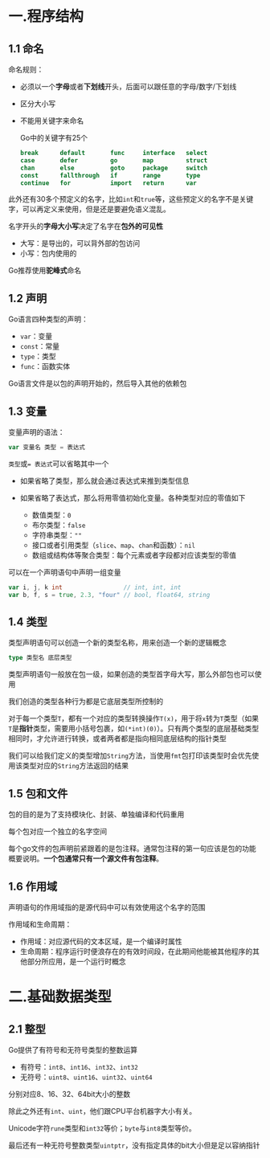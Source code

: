 # 一.程序结构

## 1.1 命名

命名规则：

- 必须以一个**字母**或者**下划线**开头，后面可以跟任意的字母/数字/下划线

- 区分大小写

- 不能用关键字来命名

  Go中的关键字有25个

  ```go
  break      default       func     interface   select
  case       defer         go       map         struct
  chan       else          goto     package     switch
  const      fallthrough   if       range       type
  continue   for           import   return      var
  ```

此外还有30多个预定义的名字，比如`int`和`true`等，这些预定义的名字不是关键字，可以再定义来使用，但是还是要避免语义混乱。



名字开头的**字母大小写**决定了名字在**包外的可见性**

- 大写：是导出的，可以背外部的包访问
- 小写：包内使用的



Go推荐使用**驼峰式**命名

## 1.2 声明

Go语言四种类型的声明：

- `var`：变量
- `const`：常量
- `type`：类型
- `func`：函数实体



Go语言文件是以包的声明开始的，然后导入其他的依赖包

## 1.3 变量

变量声明的语法：

```go
var 变量名 类型 = 表达式
```

`类型`或`= 表达式`可以省略其中一个

- 如果省略了类型，那么就会通过表达式来推到类型信息

- 如果省略了表达式，那么将用零值初始化变量。各种类型对应的零值如下
  - 数值类型：`0`
  - 布尔类型：`false`
  - 字符串类型：`""`
  - 接口或者引用类型（`slice`、`map`、`chan`和函数）：`nil`
  - 数组或结构体等聚合类型：每个元素或者字段都对应该类型的零值



可以在一个声明语句中声明一组变量

```go
var i, j, k int                 // int, int, int
var b, f, s = true, 2.3, "four" // bool, float64, string
```

## 1.4 类型

类型声明语句可以创造一个新的类型名称，用来创造一个新的逻辑概念

```go
type 类型名 底层类型
```

类型声明语句一般放在包一级，如果创造的类型首字母大写，那么外部包也可以使用

我们创造的类型各种行为都是它底层类型所控制的



对于每一个类型`T`，都有一个对应的类型转换操作`T(x)`，用于将`x`转为`T`类型（如果`T`是**指针**类型，需要用小括号包裹，如`(*int)(0)`）。只有两个类型的底层基础类型相同时，才允许进行转换，或者两者都是指向相同底层结构的指针类型



我们可以给我们定义的类型增加`String`方法，当使用`fmt`包打印该类型时会优先使用该类型对应的`String`方法返回的结果

## 1.5 包和文件

包的目的是为了支持模块化、封装、单独编译和代码重用

每个包对应一个独立的名字空间



每个go文件的包声明前紧跟着的是包注释。通常包注释的第一句应该是包的功能概要说明。**一个包通常只有一个源文件有包注释**。

## 1.6 作用域

声明语句的作用域指的是源代码中可以有效使用这个名字的范围



作用域和生命周期：

- 作用域：对应源代码的文本区域，是一个编译时属性
- 生命周期：程序运行时便浪存在的有效时间段，在此期间他能被其他程序的其他部分所应用，是一个运行时概念

# 二.基础数据类型

## 2.1 整型

Go提供了有符号和无符号类型的整数运算

- 有符号：`int8`、`int16`、`int32`、`int32`
- 无符号：`uint8`、`uint16`、`uint32`、`uint64`

分别对应8、16、32、64bit大小的整数

除此之外还有`int`、`uint`，他们跟CPU平台机器字大小有关。

Unicode字符`rune`类型和`int32`等价；`byte`与`int8`类型等价。

最后还有一种无符号整数类型`uintptr`，没有指定具体的bit大小但是足以容纳指针

